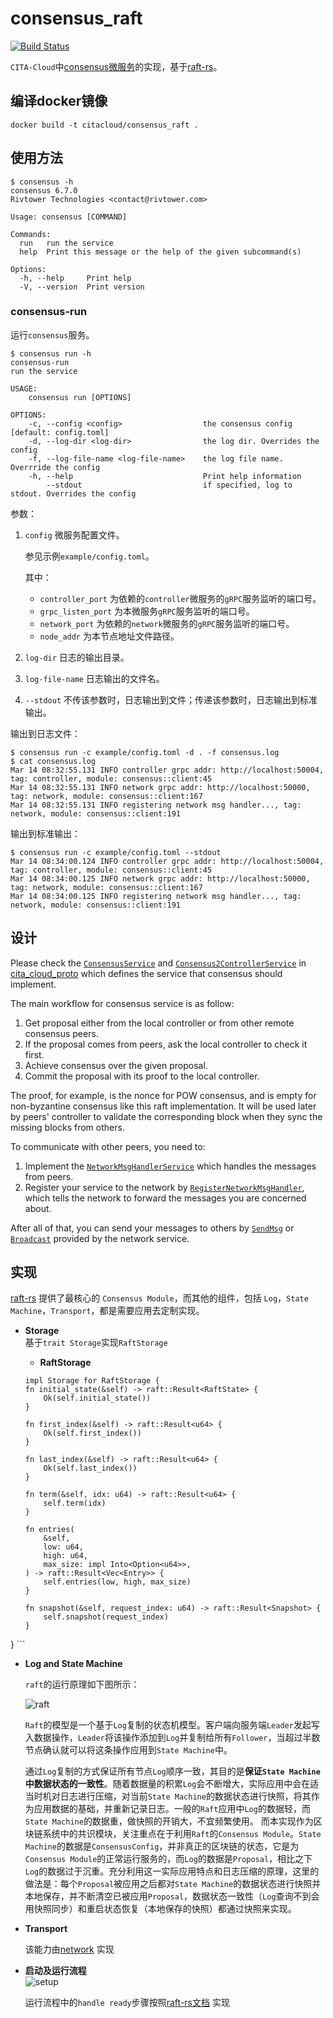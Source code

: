 # consensus_raft
[![Build Status](https://travis-ci.org/cita-cloud/consensus_raft.svg?branch=master)](https://travis-ci.org/cita-cloud/consensus_raft)

`CITA-Cloud`中[consensus微服务](https://github.com/cita-cloud/cita_cloud_proto/blob/master/protos/consensus.proto)的实现，基于[raft-rs](https://github.com/tikv/raft-rs)。

## 编译docker镜像
```
docker build -t citacloud/consensus_raft .
```

## 使用方法

```
$ consensus -h
consensus 6.7.0
Rivtower Technologies <contact@rivtower.com>

Usage: consensus [COMMAND]

Commands:
  run   run the service
  help  Print this message or the help of the given subcommand(s)

Options:
  -h, --help     Print help
  -V, --version  Print version
```

### consensus-run

运行`consensus`服务。

```
$ consensus run -h
consensus-run
run the service

USAGE:
    consensus run [OPTIONS]

OPTIONS:
    -c, --config <config>                  the consensus config [default: config.toml]
    -d, --log-dir <log-dir>                the log dir. Overrides the config
    -f, --log-file-name <log-file-name>    the log file name. Overrride the config
    -h, --help                             Print help information
        --stdout                           if specified, log to stdout. Overrides the config
```

参数：
1. `config` 微服务配置文件。

    参见示例`example/config.toml`。

    其中：
    * `controller_port` 为依赖的`controller`微服务的`gRPC`服务监听的端口号。
    * `grpc_listen_port` 为本微服务`gRPC`服务监听的端口号。
    * `network_port` 为依赖的`network`微服务的`gRPC`服务监听的端口号。
    * `node_addr` 为本节点地址文件路径。
2. `log-dir` 日志的输出目录。
3. `log-file-name` 日志输出的文件名。
4. `--stdout` 不传该参数时，日志输出到文件；传递该参数时，日志输出到标准输出。

输出到日志文件：
```
$ consensus run -c example/config.toml -d . -f consensus.log
$ cat consensus.log
Mar 14 08:32:55.131 INFO controller grpc addr: http://localhost:50004, tag: controller, module: consensus::client:45
Mar 14 08:32:55.131 INFO network grpc addr: http://localhost:50000, tag: network, module: consensus::client:167
Mar 14 08:32:55.131 INFO registering network msg handler..., tag: network, module: consensus::client:191

```

输出到标准输出：
```
$ consensus run -c example/config.toml --stdout
Mar 14 08:34:00.124 INFO controller grpc addr: http://localhost:50004, tag: controller, module: consensus::client:45
Mar 14 08:34:00.125 INFO network grpc addr: http://localhost:50000, tag: network, module: consensus::client:167
Mar 14 08:34:00.125 INFO registering network msg handler..., tag: network, module: consensus::client:191
```


## 设计

Please check the [`ConsensusService`](https://github.com/cita-cloud/cita_cloud_proto/blob/master/protos/consensus.proto#L12)
and [`Consensus2ControllerService`](https://github.com/cita-cloud/cita_cloud_proto/blob/master/protos/controller.proto#L53)
in [cita_cloud_proto](https://github.com/cita-cloud/cita_cloud_proto)
which defines the service that consensus should implement.

The main workflow for consensus service is as follow:
1. Get proposal either from the local controller or from other remote consensus peers.
2. If the proposal comes from peers, ask the local controller to check it first.
3. Achieve consensus over the given proposal.
4. Commit the proposal with its proof to the local controller.

The proof, for example, is the nonce for POW consensus, and is empty for non-byzantine consensus like this raft implementation.
It will be used later by peers' controller to validate the corresponding block when they sync the missing blocks from others.

To communicate with other peers, you need to:
1. Implement the [`NetworkMsgHandlerService`](https://github.com/cita-cloud/cita_cloud_proto/blob/master/protos/network.proto#L39)
which handles the messages from peers.
2. Register your service to the network by [`RegisterNetworkMsgHandler`](https://github.com/cita-cloud/cita_cloud_proto/blob/master/protos/network.proto#L35),
which tells the network to forward the messages you are concerned about.

After all of that, you can send your messages to others by [`SendMsg`](https://github.com/cita-cloud/cita_cloud_proto/blob/master/protos/network.proto#L26) 
or [`Broadcast`](https://github.com/cita-cloud/cita_cloud_proto/blob/master/protos/network.proto#L29) provided by the network service.


## 实现

[raft-rs](https://github.com/tikv/raft-rs) 提供了最核心的 `Consensus Module`，而其他的组件，包括 `Log`，`State Machine`，`Transport`，都是需要应用去定制实现。

- **Storage**  
  基于`trait Storage`实现`RaftStorage`
    - **RaftStorage**

    ``` 
    impl Storage for RaftStorage {
    fn initial_state(&self) -> raft::Result<RaftState> {
        Ok(self.initial_state())
    }

    fn first_index(&self) -> raft::Result<u64> {
        Ok(self.first_index())
    }

    fn last_index(&self) -> raft::Result<u64> {
        Ok(self.last_index())
    }

    fn term(&self, idx: u64) -> raft::Result<u64> {
        self.term(idx)
    }

    fn entries(
        &self,
        low: u64,
        high: u64,
        max_size: impl Into<Option<u64>>,
    ) -> raft::Result<Vec<Entry>> {
        self.entries(low, high, max_size)
    }

    fn snapshot(&self, request_index: u64) -> raft::Result<Snapshot> {
        self.snapshot(request_index)
    }
}
    ```
    
- **Log and State Machine**  

    `raft`的运行原理如下图所示：
    
    ![raft](img/raft.png)

    `Raft`的模型是一个基于`Log`复制的状态机模型。客户端向服务端`Leader`发起写入数据操作，`Leader`将该操作添加到`Log`并复制给所有`Follower`，当超过半数节点确认就可以将这条操作应用到`State Machine`中。
    
    通过`Log`复制的方式保证所有节点`Log`顺序一致，其目的是**保证`State Machine`中数据状态的一致性**。随着数据量的积累`Log`会不断增大，实际应用中会在适当时机对日志进行压缩，对当前`State Machine`的数据状态进行快照，将其作为应用数据的基础，并重新记录日志。一般的`Raft`应用中`Log`的数据轻，而`State Machine`的数据重，做快照的开销大，不宜频繁使用。
    而本实现作为区块链系统中的共识模块，关注重点在于利用`Raft`的`Consensus Module`。`State Machine`的数据是`ConsensusConfig`，并非真正的区块链的状态，它是为`Consensus Module`的正常运行服务的，而`Log`的数据是`Proposal`，相比之下`Log`的数据过于沉重。充分利用这一实际应用特点和日志压缩的原理，这里的做法是：每个`Proposal`被应用之后都对`State Machine`的数据状态进行快照并本地保存，并不断清空已被应用`Proposal`，数据状态一致性（`Log`查询不到会用快照同步）和重启状态恢复（本地保存的快照）都通过快照来实现。

- **Transport**  

    该能力由[network](https://cita-cloud-docs.readthedocs.io/zh_CN/latest/architecture.html#network) 实现


- **启动及运行流程**  
    ![setup](img/raft_setup.png)
  
    运行流程中的`handle ready`步骤按照[raft-rs文档](https://docs.rs/raft/latest/raft/#processing-the-ready-state) 实现

